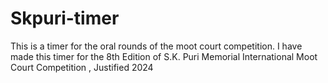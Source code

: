 # Skpuri-timer
This is a timer for the oral rounds of the moot court competition.
I have made this timer for the 8th Edition of S.K. Puri Memorial International Moot Court Competition , Justified 2024
